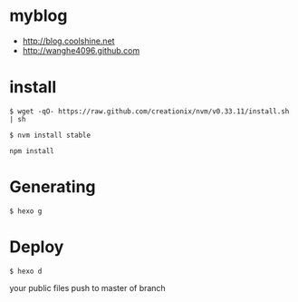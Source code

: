 # myblog 
- http://blog.coolshine.net 
- http://wanghe4096.github.com


# install 

```
$ wget -qO- https://raw.github.com/creationix/nvm/v0.33.11/install.sh | sh

$ nvm install stable

npm install

```

# Generating 

```
$ hexo g
```


# Deploy 

```
$ hexo d 
```


your public files push to master of branch
